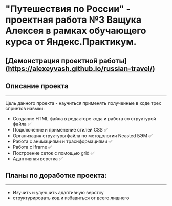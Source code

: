 # **"Путешествия по России"** - проектная работа №3 Ващука Алексея в рамках обучающего курса от Яндекс.Практикум.

## [Демонстрация проектной работы] (https://alexeyvash.github.io/russian-travel/)

## **Описание проекта**

---

Цель данного проекта - научиться применять полученные в ходе трех спринтов навыки:

- Создание HTML файла в редакторе кода и работа со структурой файла :white_check_mark:
- Подключение и применение стилей CSS :white_check_mark:
- Организация структуры файла по методологии Neasted БЭМ :white_check_mark:
- Работа с анимациями и траснформациями :white_check_mark:
- Работа с Iframe :white_check_mark:
- Построение сеток с помощью grid :white_check_mark:
- Адаптивная верстка :white_check_mark:

## **Планы по доработке проекта:**

---

- Изучить и улучшить адаптивную верстку
- структурировать код и избавиться от всего лишнего
